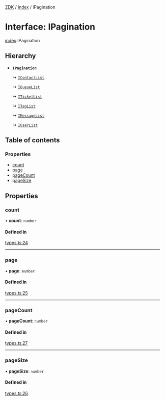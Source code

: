 [ZDK](../README.md) / [index](../modules/index.md) / IPagination

# Interface: IPagination

[index](../modules/index.md).IPagination

## Hierarchy

- **`IPagination`**

  ↳ [`IContactList`](index.IContactList.md)

  ↳ [`IQueueList`](index.IQueueList.md)

  ↳ [`ITicketList`](index.ITicketList.md)

  ↳ [`ITagList`](index.ITagList.md)

  ↳ [`IMessageList`](index.IMessageList.md)

  ↳ [`IUserList`](index.IUserList.md)

## Table of contents

### Properties

- [count](index.IPagination.md#count)
- [page](index.IPagination.md#page)
- [pageCount](index.IPagination.md#pagecount)
- [pageSize](index.IPagination.md#pagesize)

## Properties

### count

• **count**: `number`

#### Defined in

[types.ts:24](https://github.com/innovtech-developers/zdk/blob/6a76e78c508b6f3ff70b928b5924e5ccba332fad/src/types.ts#L24)

___

### page

• **page**: `number`

#### Defined in

[types.ts:25](https://github.com/innovtech-developers/zdk/blob/6a76e78c508b6f3ff70b928b5924e5ccba332fad/src/types.ts#L25)

___

### pageCount

• **pageCount**: `number`

#### Defined in

[types.ts:27](https://github.com/innovtech-developers/zdk/blob/6a76e78c508b6f3ff70b928b5924e5ccba332fad/src/types.ts#L27)

___

### pageSize

• **pageSize**: `number`

#### Defined in

[types.ts:26](https://github.com/innovtech-developers/zdk/blob/6a76e78c508b6f3ff70b928b5924e5ccba332fad/src/types.ts#L26)
